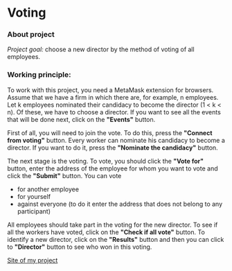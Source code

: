 # Voting
### About project
_Project goal:_  сhoose a new director by the method of voting of all employees.
### Working principle:
To work with this project, you need a MetaMask extension for browsers.
Assume that we have a firm in which there are, for example, n employees.
Let k employees nominated their candidacy to become the director (1 < k < n).
Of these, we have to choose a director. If you want to see all the events that will be done next, click on the __"Events"__ button.

First of all, you will need to join the vote. To do this, press the __"Connect from voting"__ button. Every worker can nominate his candidacy to become a director. If you want to do it, press the __"Nominate the candidacy"__ button.

The next stage is the voting. To vote, you should click the __"Vote for"__ button, enter the address of the employee for whom you want to vote and click the __"Submit"__ button. You can vote 
* for another employee
* for yourself
* against everyone (to do it enter the address that does not belong to any participant)

All employees should take part in the voting for the new director. To see if all the workers have voted, click on the __"Check if all vote"__ button.
To identify a new director, click on the __"Results"__ button and then you can сlick to __"Director"__ button to see  who won in this voting.

[Site of my project](https://denisantosh.github.io/Voting/)  
